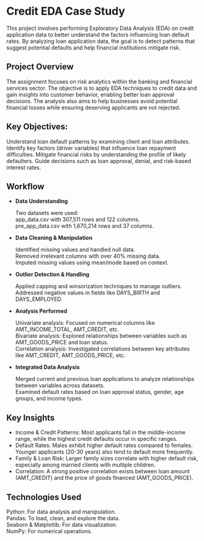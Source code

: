 # **Credit EDA Case Study**

This project involves performing Exploratory Data Analysis (EDA) on credit application data to better understand the factors influencing loan default rates. By analyzing loan application data, the goal is to detect patterns that suggest potential defaults and help financial institutions mitigate risk.

## **Project Overview**

The assignment focuses on risk analytics within the banking and financial services sector. The objective is to apply EDA techniques to credit data and gain insights into customer behavior, enabling better loan approval decisions. The analysis also aims to help businesses avoid potential financial losses while ensuring deserving applicants are not rejected.

## **Key Objectives:**

Understand loan default patterns by examining client and loan attributes.
Identify key factors (driver variables) that influence loan repayment difficulties.
Mitigate financial risks by understanding the profile of likely defaulters.
Guide decisions such as loan approval, denial, and risk-based interest rates.

## **Workflow**

- **Data Understanding**
  
	Two datasets were used:\
		app_data.csv with 307,511 rows and 122 columns.\
		pre_app_data.csv with 1,670,214 rows and 37 columns.
- **Data Cleaning & Manipulation**
  
	Identified missing values and handled null data.\
	Removed irrelevant columns with over 40% missing data.\
	Imputed missing values using mean/mode based on context.
- **Outlier Detection & Handling**

	Applied capping and winsorization techniques to manage outliers.\
	Addressed negative values in fields like DAYS_BIRTH and DAYS_EMPLOYED.
- **Analysis Performed**
  
	Univariate analysis: Focused on numerical columns like AMT_INCOME_TOTAL, AMT_CREDIT, etc.\
	Bivariate analysis: Explored relationships between variables such as AMT_GOODS_PRICE and loan status.\
	Correlation analysis: Investigated correlations between key attributes like AMT_CREDIT, AMT_GOODS_PRICE, etc.
- **Integrated Data Analysis**
  
	Merged current and previous loan applications to analyze relationships between variables across datasets.\
	Examined default rates based on loan approval status, gender, age groups, and income types.
			
## **Key Insights**

* Income & Credit Patterns: Most applicants fall in the middle-income range, while the highest credit defaults occur in specific ranges.
* Default Rates: Males exhibit higher default rates compared to females. Younger applicants (20-30 years) also tend to default more frequently.
* Family & Loan Risk: Larger family sizes correlate with higher default risk, especially among married clients with multiple children.
* Correlation: A strong positive correlation exists between loan amount (AMT_CREDIT) and the price of goods financed (AMT_GOODS_PRICE).

## **Technologies Used**

Python: For data analysis and manipulation.\
Pandas: To load, clean, and explore the data.\
Seaborn & Matplotlib: For data visualization.\
NumPy: For numerical operations.
